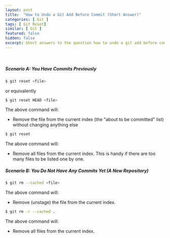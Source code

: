 ```yaml
---
layout: post
title:  "How to Undo a Git Add Before Commit (Short Answer)"
categories: [ Git ]
tags: [ Git Reset]
similar: [ Git ]
featured: false
hidden: false
excerpt: Short answers to the question how to undo a git add before commit.
---
```


<br />

##### Scenario A: You Have Commits Previously

```bash
$ git reset <file>
```
or equivalently

```bash
$ git reset HEAD <file>
```

The above command will:
* Remove the file from the current index (the "about to be committed" list) without changing anything else


```bash
$ git reset
```

The above command will:
* Remove all files from the current index. This is handy if there are too many files to be listed one by one.


##### Scenario B: You Do Not Have Any Commits Yet (A New Repository)

```bash
$ git rm --cached <file>
```

The above command will:
* Remove (unstage) the file from the current index.

```bash
$ git rm -r --cached .
```

The above command will:
* Remove all files from the current index.
